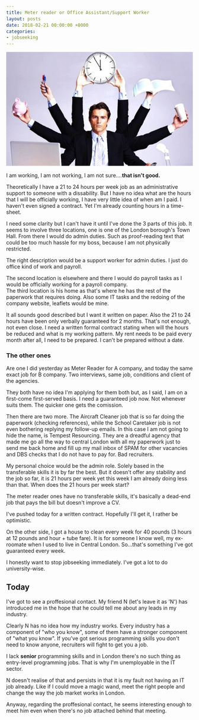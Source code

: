 ```yaml
---
title: Meter reader or Office Assistant/Support Worker
layout: posts
date: 2018-02-21 00:00:00 +0000
categories:
- jobseeking
---
```

![](/uploads/2018/02/21/responsibilities_of_property_managers.jpg)

I am working, I am not working, I am not sure....**that isn't good.**

Theoretically I have a 21 to 24 hours per week job as an administrative support to someone with a dissability. But I have no idea what are the hours that I will be officially working, I have very little idea of when am I paid. I haven't even signed a contract. Yet I'm already counting hours in a time-sheet.

I need some clarity but I can't have it until I've done the 3 parts of this job. It seems to involve three locations, one is one of the London borough's Town Hall. From there I would do admin duties. Such as proof-reading text that could be too much hassle for my boss, because I am not physically restricted.

The right description would be a support worker for admin duties. I just do office kind of work and payroll. 

The second location is elsewhere and there I would do payroll tasks as I would be officially working for a payroll company.  
The third location is his home as that's where he has the rest of the paperwork that requires doing. Also some IT tasks and the redoing of the company website, leaflets would be mine.

It all sounds good described but I want it written on paper. Also the 21 to 24 hours have been only verbally guaranteed for 2 months. That's not enough, not even close. I need a written formal contract stating when will the hours be reduced and what is my working pattern. My rent needs to be paid every month after all, I need to be prepared. I can't be prepared without a date.

### The other ones

Are one I did yesterday as Meter Reader for A company, and today the same exact job for B company. Two interviews, same job, conditions and client of the agencies.

They both have no idea I'm applying for them both but, as I said, I am on a first-come first-served basis. I need a guaranteed job now. Not whenever suits them. The quicker one gets the comission.

Then there are two more. The Aircraft Cleaner job that is so far doing the paperwork (checking references), while the School Caretaker job is not even bothering replying my follow-up emails. In this case I am not going to hide the name, is Tempest Resourcing. They are a dreadful agency that made me go all the way to central London with all my paperwork just to send me back home and fill up my mail inbox of SPAM for other vacancies and DBS checks that I do not have to pay for. Bad recruiters.

My personal choice would be the admin role. Solely based in the transferable skills it is by far the best. But it doesn't offer any stability and the job so far, it is 21 hours per week yet this week I am already doing less than that. When does the 21 hours per week start?

The meter reader ones have no transferable skills, it's basically a dead-end job that pays the bill but doesn't improve a CV.

I've pushed today for a written contract. Hopefully I'll get it, I rather be optimistic.

On the other side, I got a house to clean every week for 40 pounds (3 hours at 12 pounds and hour + tube fare). It is for someone I know well, my ex-roomate when I used to live in Central London. So...that's something I've got guaranteed every week.

I honestly want to stop jobseeking immediately. I've got a lot to do university-wise.

## Today

I've got to see a proffesional contact. My friend N (let's leave it as 'N') has introduced me in the hope that he could tell me about any leads in my industry.

Clearly N has no idea how my industry works. Every industry has a component of "who you know", some of them have a stronger component of "what you know". If you've got serious programming skills you don't need to know anyone, recruiters will fight to get you a job.

I lack **senior** programming skills and in London there's no such thing as entry-level programming jobs. That is why I'm unemployable in the IT sector.

N doesn't realise of that and persists in that it is my fault not having an IT job already. Like if I could move a magic wand, meet the right people and change the way the job market works in London.

Anyway, regarding the proffesional contact, he seems interesting enough to meet him even when there's no job attached behind that meeting.